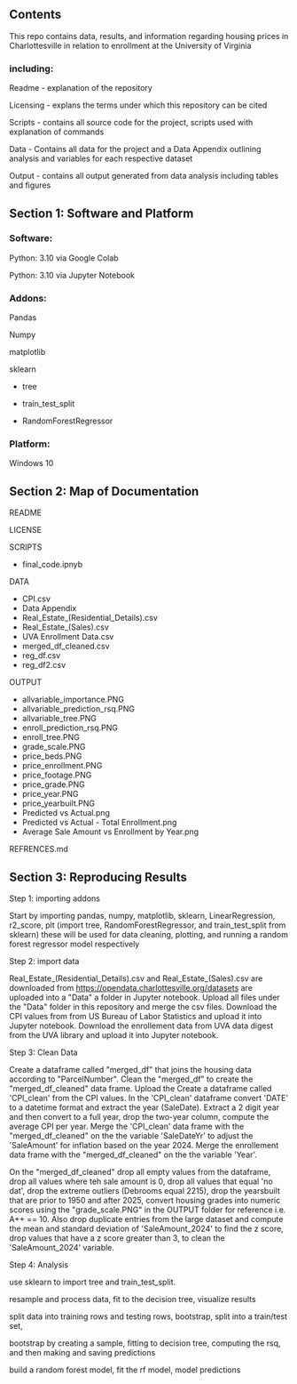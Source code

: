 ## Contents
This repo contains data, results, and information regarding housing prices in Charlottesville in relation to enrollment at the University of Virginia

### including: 

Readme - explanation of the repository

Licensing - explans the terms under which this repository can be cited

Scripts - contains all source code for the project, scripts used with explanation of commands

Data - Contains all data for the project and a Data Appendix outlining analysis and variables for each respective dataset

Output - contains all output generated from data analysis including tables and figures 

## Section 1: Software and Platform

### Software:

Python: 3.10 via Google Colab

Python: 3.10 via Jupyter Notebook

### Addons: 

Pandas

Numpy

matplotlib

sklearn

- tree

- train_test_split

- RandomForestRegressor

### Platform:

Windows 10

## Section 2: Map of Documentation

README

LICENSE

SCRIPTS

- final_code.ipnyb

DATA

- CPI.csv
- Data Appendix
- Real_Estate_(Residential_Details).csv
- Real_Estate_(Sales).csv
- UVA Enrollment Data.csv
- merged_df_cleaned.csv
- reg_df.csv
- reg_df2.csv
  
OUTPUT

- allvariable_importance.PNG
- allvariable_prediction_rsq.PNG
- allvariable_tree.PNG
- enroll_prediction_rsq.PNG
- enroll_tree.PNG
- grade_scale.PNG
- price_beds.PNG
- price_enrollment.PNG
- price_footage.PNG
- price_grade.PNG
- price_year.PNG
- price_yearbuilt.PNG
- Predicted vs Actual.png
- Predicted vs Actual - Total Enrollment.png
- Average Sale Amount vs Enrollment by Year.png

REFRENCES.md

## Section 3: Reproducing Results

Step 1: importing addons

Start by importing pandas, numpy, matplotlib, sklearn, LinearRegression, r2_score, plt (import tree, RandomForestRegressor, and train_test_split from sklearn) these will be used for data cleaning, plotting, and running a random forest regressor model respectively

Step 2: import data

Real_Estate_(Residential_Details).csv and Real_Estate_(Sales).csv are downloaded from https://opendata.charlottesville.org/datasets are uploaded into a "Data" a folder in Jupyter notebook. Upload all files under the "Data" folder in this repository and merge the csv files. Download the CPI values from from US Bureau of Labor Statistics and upload it into Jupyter notebook. Download the enrollement data from UVA data digest from the UVA library and upload it into Jupyter notebook. 

Step 3: Clean Data

Create a dataframe called "merged_df" that joins the housing data according to "ParcelNumber". Clean the "merged_df" to create the "merged_df_cleaned" data frame. Upload the Create a dataframe called 'CPI_clean' from the CPI values. In the 'CPI_clean' dataframe convert 'DATE' to a datetime format and extract the year (SaleDate). Extract a 2 digit year and then convert to a full year, drop the two-year column, compute the average CPI per year.  Merge the 'CPI_clean' data frame with the "merged_df_cleaned" on the the variable 'SaleDateYr' to adjust the 'SaleAmount' for inflation based on the year 2024.  Merge the enrollement data frame with the "merged_df_cleaned" on the the variable 'Year'.  

On the "merged_df_cleaned" drop all empty values from the dataframe, drop all values where teh sale amount is 0, drop all values that equal 'no dat', drop the extreme outliers (Debrooms equal 2215), drop the yearsbuilt that are prior to 1950 and after 2025, convert housing grades into numeric scores using the "grade_scale.PNG" in the OUTPUT folder for reference i.e. A++ == 10. Also drop duplicate entries from the large dataset and compute the mean and standard deviation of 'SaleAmount_2024' to find the z score, drop values that have a z score greater than 3, to clean the 'SaleAmount_2024' variable.

Step 4: Analysis

use sklearn to import tree and train_test_split. 

resample and process data, fit to the decision tree, visualize results

split data into training rows and testing rows, bootstrap, split into a train/test set,

bootstrap by creating a sample, fitting to decision tree, computing the rsq, and then making and saving predictions

build a random forest model, fit the rf model, model predictions
